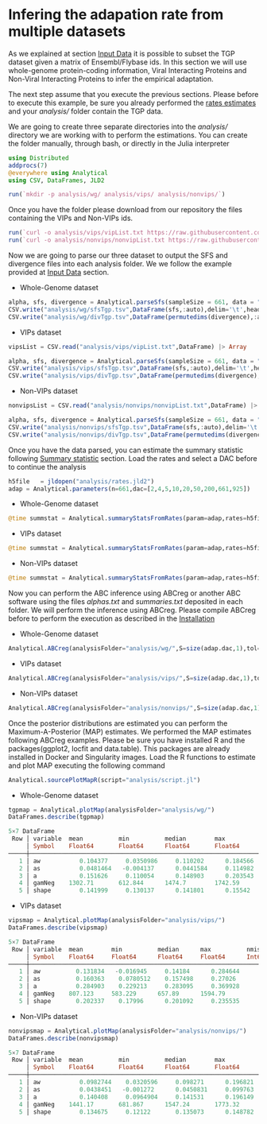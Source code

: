 # Infering the adapation rate from multiple datasets
As we explained at section [Input Data](input.data) it is possible to subset the TGP dataset given a matrix of Ensembl/Flybase ids. In this section we will use whole-genome protein-coding information, Viral Interacting Proteins and Non-Viral Interacting Proteins to infer the empirical adaptation.

The next step assume that you execute the previous sections. Please before to execute this example, be sure you already performed the [rates estimates](rates.md) and your *analysis/* folder contain the TGP data.

We are going to create three separate directories into the *analysis/* directory we are working with to perform the estimations. You can create the folder manually, through bash, or directly in the Julia interpreter

```julia
using Distributed
addprocs(7)
@everywhere using Analytical
using CSV, DataFrames, JLD2

run(`mkdir -p analysis/wg/ analysis/vips/ analysis/nonvips/`)
```

Once you have the folder please download from our repository the files containing the VIPs and Non-VIPs ids.

```julia
run(`curl -o analysis/vips/vipList.txt https://raw.githubusercontent.com/jmurga/Analytical.jl/master/data/vipList.txt`)
run(`curl -o analysis/nonvips/nonvipList.txt https://raw.githubusercontent.com/jmurga/Analytical.jl/master/data/nonvipList.txt`)
```

Now we are going to parse our three dataset to output the SFS and divergence files into each analysis folder. We we follow the example provided at [Input Data](input.data) section. 

 - Whole-Genome dataset
```julia
alpha, sfs, divergence = Analytical.parseSfs(sampleSize = 661, data = "analysis/tgp.txt")
CSV.write("analysis/wg/sfsTgp.tsv",DataFrame(sfs,:auto),delim='\t',header=false)
CSV.write("analysis/wg/divTgp.tsv",DataFrame(permutedims(divergence),:auto),delim='\t',header=false)
```

 - VIPs dataset
```julia
vipsList = CSV.read("analysis/vips/vipList.txt",DataFrame) |> Array

alpha, sfs, divergence = Analytical.parseSfs(sampleSize = 661, data = "analysis/tgp.txt",geneList=vipsList)
CSV.write("analysis/vips/sfsTgp.tsv",DataFrame(sfs,:auto),delim='\t',header=false)
CSV.write("analysis/vips/divTgp.tsv",DataFrame(permutedims(divergence),:auto),delim='\t',header=false)
```

 - Non-VIPs dataset
```julia
nonvipsList = CSV.read("analysis/nonvips/nonvipList.txt",DataFrame) |> Array

alpha, sfs, divergence = Analytical.parseSfs(sampleSize = 661, data = "analysis/tgp.txt",geneList=nonvipsList)
CSV.write("analysis/nonvips/sfsTgp.tsv",DataFrame(sfs,:auto),delim='\t',header=false)
CSV.write("analysis/nonvips/divTgp.tsv",DataFrame(permutedims(divergence),:auto),delim='\t',header=false)
```

Once you have the data parsed, you can estimate the summary statistic following [Summary statistic](summstat.md) section. Load the rates and select a DAC before to continue the analysis

```julia
h5file   = jldopen("analysis/rates.jld2")
adap = Analytical.parameters(n=661,dac=[2,4,5,10,20,50,200,661,925])
```

 - Whole-Genome dataset
```julia
@time summstat = Analytical.summaryStatsFromRates(param=adap,rates=h5file,analysisFolder="analysis/wg/",summstatSize=10^6,replicas=100,bootstrap=true);
```

 - VIPs dataset
```julia
@time summstat = Analytical.summaryStatsFromRates(param=adap,rates=h5file,analysisFolder="analysis/vips/",summstatSize=10^6,replicas=100,bootstrap=true);
```

 - Non-VIPs dataset
```julia
@time summstat = Analytical.summaryStatsFromRates(param=adap,rates=h5file,analysisFolder="analysis/nonvips/",summstatSize=10^6,replicas=100,bootstrap=true);
```

Now you can perform the ABC inference using ABCreg or another ABC software using the files *alphas.txt* and *summaries.txt* deposited in each folder. We will perform the inference using ABCreg. Please compile ABCreg before to perform the execution as described in the [Installation](index.md)

 - Whole-Genome dataset
```julia
Analytical.ABCreg(analysisFolder="analysis/wg/",S=size(adap.dac,1),tol=0.001,abcreg="/home/jmurga/ABCreg/src/reg");
```

 - VIPs dataset
```julia
Analytical.ABCreg(analysisFolder="analysis/vips/",S=size(adap.dac,1),tol=0.001,abcreg="/home/jmurga/ABCreg/src/reg");
```

 - Non-VIPs dataset
```julia
Analytical.ABCreg(analysisFolder="analysis/nonvips/",S=size(adap.dac,1),tol=0.001,abcreg="/home/jmurga/ABCreg/src/reg");
```

Once the posterior distributions are estimated you can perform the Maximum-A-Posterior (MAP) estimates. We performed the MAP estimates following ABCreg examples. Please be sure you have installed R and the packages(ggplot2, locfit and data.table). This packages are already installed in Docker and Singularity images. Load the R functions to estimate and plot MAP executing the following command

```julia
Analytical.sourcePlotMapR(script="analysis/script.jl")
```

 - Whole-Genome dataset
```julia
tgpmap = Analytical.plotMap(analysisFolder="analysis/wg/")
DataFrames.describe(tgpmap)

5×7 DataFrame
 Row │ variable  mean          min          median        max          nmissing  eltype   
     │ Symbol    Float64       Float64      Float64       Float64      Int64     DataType 
─────┼────────────────────────────────────────────────────────────────────────────────────
   1 │ aw           0.104377     0.0350986     0.110202      0.184566         0  Float64
   2 │ as           0.0481464   -0.004137      0.0441584     0.114982         0  Float64
   3 │ a            0.151626     0.110054      0.148903      0.203543         0  Float64
   4 │ gamNeg    1302.71       612.844      1474.7        1742.59             0  Float64
   5 │ shape        0.141999     0.130137      0.141801      0.15542          0  Float64


```

 - VIPs dataset
```julia
vipsmap = Analytical.plotMap(analysisFolder="analysis/vips/")
DataFrames.describe(vipsmap)

5×7 DataFrame
 Row │ variable  mean        min          median      max          nmissing  eltype   
     │ Symbol    Float64     Float64      Float64     Float64      Int64     DataType 
─────┼────────────────────────────────────────────────────────────────────────────────
   1 │ aw          0.131834   -0.016945     0.14184      0.284644         0  Float64
   2 │ as          0.160363    0.0780512    0.157498     0.27026          0  Float64
   3 │ a           0.284903    0.229213     0.283095     0.369928         0  Float64
   4 │ gamNeg    807.123     583.229      657.89      1594.79             0  Float64
   5 │ shape       0.202337    0.17996      0.201092     0.235535         0  Float64
```

 - Non-VIPs dataset
```julia
nonvipsmap = Analytical.plotMap(analysisFolder="analysis/nonvips/")
DataFrames.describe(nonvipsmap)

5×7 DataFrame
 Row │ variable  mean          min          median        max          nmissing  eltype   
     │ Symbol    Float64       Float64      Float64       Float64      Int64     DataType 
─────┼────────────────────────────────────────────────────────────────────────────────────
   1 │ aw           0.0982744    0.0320596     0.098271      0.196821         0  Float64
   2 │ as           0.0438451   -0.001272      0.0450831     0.099763         0  Float64
   3 │ a            0.140408     0.0964904     0.141531      0.196149         0  Float64
   4 │ gamNeg    1441.17       681.867      1547.24       1773.32             0  Float64
   5 │ shape        0.134675     0.12122       0.135073      0.148782         0  Float64

```
